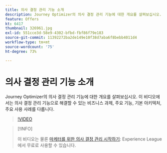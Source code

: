 ```yaml
---
title: 의사 결정 관리 기능 소개
description: Journey Optimizer의 의사 결정 관리 기능에 대한 개요를 살펴보십시오.
feature: Offers
kt: 6417
thumbnail: 326961.jpg
exl-id: 551cce3d-58e9-4302-bfbd-fbf86f79e183
source-git-commit: 11392272ba2de149e10f38d7aba6f8bebb4011d4
workflow-type: tm+mt
source-wordcount: '75'
ht-degree: 73%

---
```


# 의사 결정 관리 기능 소개

Journey Optimizer의 의사 결정 관리 기능에 대한 개요를 살펴보십시오. 이 비디오에서는 의사 결정 관리 기능으로 해결할 수 있는 비즈니스 과제, 주요 기능, 기본 아키텍처, 주요 사용 사례를 다룹니다.


>[!VIDEO](https://video.tv.adobe.com/v/326961?quality=12&learn=on)

>[!INFO]
>
> 이 비디오는 물론 [마케터를 위한 의사 결정 관리 시작하기](https://experienceleague.adobe.com/?recommended=ExperiencePlatform-U-1-2020.1.offerdecisioning): Experience League에서 무료로 사용할 수 있습니다.
